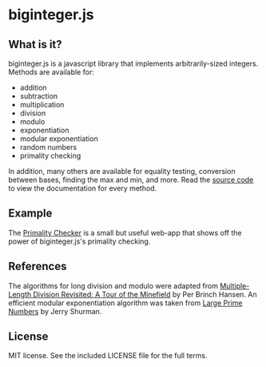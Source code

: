 # biginteger.js

## What is it?
biginteger.js is a javascript library that implements arbitrarily-sized integers. Methods are available for:
* addition
* subtraction
* multiplication
* division
* modulo
* exponentiation
* modular exponentiation
* random numbers
* primality checking

In addition, many others are available for equality testing, conversion between bases, finding the max and min, and more. Read the [source code](https://github.com/adamheins/BigInteger.js/blob/master/biginteger.js) to view the documentation for every method.

## Example
The [Primality Checker](https://github.com/adamheins/primality-checker) is a small but useful web-app that shows off the power of biginteger.js's primality checking.

## References
The algorithms for long division and modulo were adapted from [Multiple-Length Division Revisited: A Tour of the Minefield](http://brinch-hansen.net/papers/1994b.pdf) by Per Brinch Hansen. An efficient modular exponentiation algorithm was taken from [Large Prime Numbers](http://people.reed.edu/~jerry/361/lectures/bigprimes.pdf) by Jerry Shurman.

## License
MIT license. See the included LICENSE file for the full terms.
